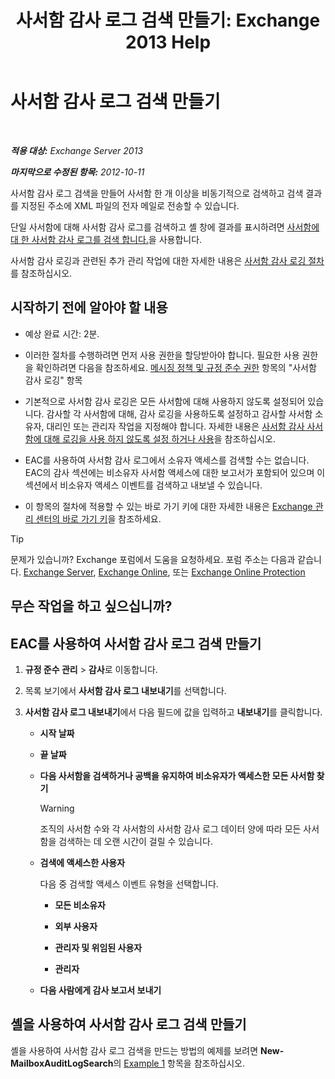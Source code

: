 ﻿---
title: '사서함 감사 로그 검색 만들기: Exchange 2013 Help'
TOCTitle: 사서함 감사 로그 검색 만들기
ms:assetid: 48ba22cf-b1f2-4dbc-98fc-fed22d97db14
ms:mtpsurl: https://technet.microsoft.com/ko-kr/library/Ff461929(v=EXCHG.150)
ms:contentKeyID: 50483021
ms.date: 05/22/2018
mtps_version: v=EXCHG.150
ms.translationtype: MT
---

# 사서함 감사 로그 검색 만들기

 

_**적용 대상:** Exchange Server 2013_

_**마지막으로 수정된 항목:** 2012-10-11_

사서함 감사 로그 검색을 만들어 사서함 한 개 이상을 비동기적으로 검색하고 검색 결과를 지정된 주소에 XML 파일의 전자 메일로 전송할 수 있습니다.

단일 사서함에 대해 사서함 감사 로그를 검색하고 셸 창에 결과를 표시하려면 [사서함에 대 한 사서함 감사 로그를 검색 합니다.](search-the-mailbox-audit-log-for-a-mailbox-exchange-2013-help.md)을 사용합니다.

사서함 감사 로깅과 관련된 추가 관리 작업에 대한 자세한 내용은 [사서함 감사 로깅 절차](mailbox-audit-logging-procedures-exchange-2013-help.md)를 참조하십시오.

## 시작하기 전에 알아야 할 내용

  - 예상 완료 시간: 2분.

  - 이러한 절차를 수행하려면 먼저 사용 권한을 할당받아야 합니다. 필요한 사용 권한을 확인하려면 다음을 참조하세요. [메시징 정책 및 규정 준수 권한](messaging-policy-and-compliance-permissions-exchange-2013-help.md) 항목의 "사서함 감사 로깅" 항목

  - 기본적으로 사서함 감사 로깅은 모든 사서함에 대해 사용하지 않도록 설정되어 있습니다. 감사할 각 사서함에 대해, 감사 로깅을 사용하도록 설정하고 감사할 사서함 소유자, 대리인 또는 관리자 작업을 지정해야 합니다. 자세한 내용은 [사서함 감사 사서함에 대해 로깅을 사용 하지 않도록 설정 하거나 사용](enable-or-disable-mailbox-audit-logging-for-a-mailbox-exchange-2013-help.md)을 참조하십시오.

  - EAC를 사용하여 사서함 감사 로그에서 소유자 액세스를 검색할 수는 없습니다. EAC의 감사 섹션에는 비소유자 사서함 액세스에 대한 보고서가 포함되어 있으며 이 섹션에서 비소유자 액세스 이벤트를 검색하고 내보낼 수 있습니다.

  - 이 항목의 절차에 적용할 수 있는 바로 가기 키에 대한 자세한 내용은 [Exchange 관리 센터의 바로 가기 키](keyboard-shortcuts-in-the-exchange-admin-center-exchange-online-protection-help.md)을 참조하세요.


> [!TIP]
> 문제가 있습니까? Exchange 포럼에서 도움을 요청하세요. 포럼 주소는 다음과 같습니다. <A href="https://go.microsoft.com/fwlink/p/?linkid=60612">Exchange Server</A>, <A href="https://go.microsoft.com/fwlink/p/?linkid=267542">Exchange Online</A>, 또는 <A href="https://go.microsoft.com/fwlink/p/?linkid=285351">Exchange Online Protection</A>



## 무슨 작업을 하고 싶으십니까?

## EAC를 사용하여 사서함 감사 로그 검색 만들기

1.  **규정 준수 관리** \> **감사**로 이동합니다.

2.  목록 보기에서 **사서함 감사 로그 내보내기**를 선택합니다.

3.  **사서함 감사 로그 내보내기**에서 다음 필드에 값을 입력하고 **내보내기**를 클릭합니다.
    
      - **시작 날짜**
    
      - **끝 날짜**
    
      - **다음 사서함을 검색하거나 공백을 유지하여 비소유자가 액세스한 모든 사서함 찾기**
        

        > [!WARNING]
        > 조직의 사서함 수와 각 사서함의 사서함 감사 로그 데이터 양에 따라 모든 사서함을 검색하는 데 오랜 시간이 걸릴 수 있습니다.

    
      - **검색에 액세스한 사용자**
        
        다음 중 검색할 액세스 이벤트 유형을 선택합니다.
        
          - **모든 비소유자**
        
          - **외부 사용자**
        
          - **관리자 및 위임된 사용자**
        
          - **관리자**
    
      - **다음 사람에게 감사 보고서 보내기**

## 셸을 사용하여 사서함 감사 로그 검색 만들기

셸을 사용하여 사서함 감사 로그 검색을 만드는 방법의 예제를 보려면 **New-MailboxAuditLogSearch**의 [Example 1](https://technet.microsoft.com/ko-kr/95365cab-bbb2-4a64-8e8f-1c89fa9e0352\(exchg.150\)#example1) 항목을 참조하십시오.

